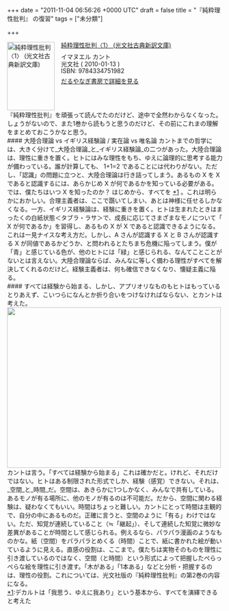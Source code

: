 
+++
date = "2011-11-04 06:56:26 +0000 UTC"
draft = false
title = "『純粋理性批判』 の復習"
tags = ["未分類"]

+++
<div class="mm-middle" style="margin-bottom:0px;"><div class="mm-image" style="float:left;"><a href="http://www.amazon.co.jp/exec/obidos/ASIN/4334751989/bestylesnet-22/ref=nosim" target="_blank"><img src="http://ecx.images-amazon.com/images/I/41iGBgKhayL._SL160_.jpg" alt="純粋理性批判〈1〉 (光文社古典新訳文庫)" title="純粋理性批判〈1〉 (光文社古典新訳文庫)" width="111" height="160" border="0"/></a></div><div class="mm-content" style="float:left;margin-left:15px;line-height:120%"><div class="mm-title" style="line-height:120%"><a href="http://www.amazon.co.jp/exec/obidos/ASIN/4334751989/bestylesnet-22/ref=nosim" target="_blank">純粋理性批判〈1〉 (光文社古典新訳文庫)</a></div><div class="mm-detail" style="margin-top:10px;">イマヌエル カント<br/>光文社 ( 2010-01-13 )<br/>ISBN: 9784334751982<br/><div style="margin:7px 0px"><a href="http://mediamarker.net/u/daruyanagi/?asin=4334751989" target="_blank">だるやなぎ書房で詳細を見る</a></div></div></div><div style="clear:left"></div></div>『純粋理性批判』を頑張って読んでたのだけど、途中で全然わからなくなった。しょうがないので、また1巻から読もうと思うのだけど、その前にこれまの理解をまとめておこうかなと思う。

<div class="section">
    #### 大陸合理論 vs イギリス経験論 / 実在論 vs 唯名論
    カントまでの哲学には、大きく分けて_大陸合理論_と_イギリス経験論_の二つがあった。大陸合理論は、理性に重きを置く。ヒトにはみな理性をもち、ゆえに論理的に思考する能力が備わっている。誰が計算しても、 1+1=2 であることには代わりがない。ただし、「認識」の問題に立つと、大陸合理論は行き詰ってしまう。あるもの X を X であると認識するには、あらかじめ X が何であるかを知っている必要がある。では、僕たちはいつ X を知ったのか？ はじめから、すべてを <a href="#f1" name="fn1" title="デカルトは「我思う、ゆえに我あり」という基本から、すべてを演繹できると考えた">*1</a> 。これは明らかにおかしい。合理主義者は、ここで躓いてしまい、あとは神様に任せるしかなくなる。一方、イギリス経験論は、経験に重きを置く。ヒトは生まれたときはまったくの白紙状態＜タブラ・ラサ＞で、成長に応じてさまざまなモノについて「 X が何であるか」を習得し、あるもの X が X であると認識できるようになる。これは一見ナイスな考え方だ。しかし、A さんが認識する X と B さんが認識する X が同値であるかどうか、と問われるとたちまち危機に陥ってしまう。僕が「青」と感じている色が、他のヒトには「緑」と感じられる、なんてことことがないとは言えない。大陸合理論ならば、みんなに等しく備わる理性がすべてを解決してくれるのだけど。経験主義者は、何も確信できなくなり、懐疑主義に陥る。

</div>
<div class="section">
    #### すべては経験から始まる、しかし、アプリオリなものもヒトはもっている
    とりあえず、こいつらになんとか折り合いをつけなければならない、とカントは考えた。<a href="http://blog.daruyanagi.net/wp-content/uploads/2011/11/Figure01.jpg"><img src="http://blog.daruyanagi.net/wp-content/uploads/2011/11/Figure01-500x375.jpg" alt="" title="Figure01" width="500" height="375" class="alignnone size-medium wp-image-383"/></a>カントは言う。「すべては経験から始まる」これは確かだと。けれど、それだけではない。ヒトはある制限された形式でしか、経験（感覚）できない。それは、_空間_と_時間_だ。空間は、あきらかに1つしかなく、みんなで共有している。あるモノが有る場所に、他のモノが有るのは不可能だ。だから、空間に関わる経験は、疑わなくてもいい。時間はちょっと難しい。カントにとって時間は主観的で、自分の中にあるものだ。正確に言うと、空間のように「有る」わけではない。ただ、知覚が連続していること（≒「継起」）、そして連続した知覚に微妙な差異があることが時間として感じられる。例えるなら、パラパラ漫画のようなものかな。紙（空間）をパラパラとめくる（時間）ことで、紙に書かれた絵が動いているように見える。直感の役割は、ここまで。僕たちは実物そのものを理性に引き渡しているのではなく、空間（と時間）という形式によって把握したぺらっぺらな絵を理性に引き渡す。「木がある」「1本ある」などと分析・把握するのは、理性の役割。これについては、光文社版の『純粋理性批判』の第2巻の内容になる。

</div><div class="footnote">
<a href="#fn1" name="f1" class="footnote-number">*1</a><span class="footnote-delimiter">:</span><span class="footnote-text">デカルトは「我思う、ゆえに我あり」という基本から、すべてを演繹できると考えた</span>
</div>

